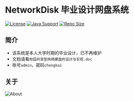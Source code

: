 # NetworkDisk 毕业设计网盘系统

[![License](https://img.shields.io/github/license/ALI1416/NetworkDisk?label=License)](https://opensource.org/licenses/BSD-3-Clause)
[![Java Support](https://img.shields.io/badge/Java-9+-green)](https://openjdk.org/)
[![Repo Size](https://img.shields.io/github/repo-size/ALI1416/NetworkDisk?label=Repo%20Size&color=success)](https://github.com/ALI1416/NetworkDisk/archive/refs/heads/master.zip)

## 简介

- 该系统是本人大学时期的毕业设计，已不再维护
- 文档请看`校园共享型网络硬盘的设计与实现.doc`
- 账号`admin`，密码`chengkai`

## 关于

<object data="https://404z.cn/images/about.svg" style="max-width:100%;">
  <picture>
    <source media="(prefers-color-scheme: dark)" srcset="https://404z.cn/images/about.dark.svg">
    <img alt="About" src="https://404z.cn/images/about.light.svg">
  </picture>
</object>
